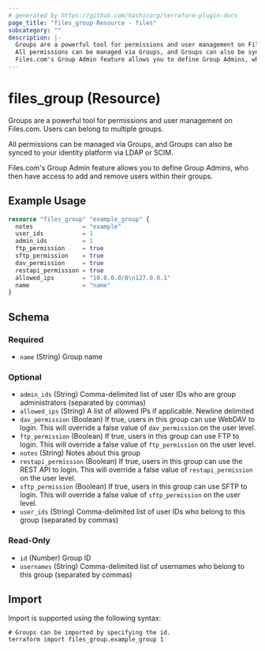 ```yaml
---
# generated by https://github.com/hashicorp/terraform-plugin-docs
page_title: "files_group Resource - files"
subcategory: ""
description: |-
  Groups are a powerful tool for permissions and user management on Files.com. Users can belong to multiple groups.
  All permissions can be managed via Groups, and Groups can also be synced to your identity platform via LDAP or SCIM.
  Files.com's Group Admin feature allows you to define Group Admins, who then have access to add and remove users within their groups.
---
```


# files_group (Resource)

Groups are a powerful tool for permissions and user management on Files.com. Users can belong to multiple groups.



All permissions can be managed via Groups, and Groups can also be synced to your identity platform via LDAP or SCIM.



Files.com's Group Admin feature allows you to define Group Admins, who then have access to add and remove users within their groups.

## Example Usage

```terraform
resource "files_group" "example_group" {
  notes              = "example"
  user_ids           = 1
  admin_ids          = 1
  ftp_permission     = true
  sftp_permission    = true
  dav_permission     = true
  restapi_permission = true
  allowed_ips        = "10.0.0.0/8\n127.0.0.1"
  name               = "name"
}
```

<!-- schema generated by tfplugindocs -->
## Schema

### Required

- `name` (String) Group name

### Optional

- `admin_ids` (String) Comma-delimited list of user IDs who are group administrators (separated by commas)
- `allowed_ips` (String) A list of allowed IPs if applicable.  Newline delimited
- `dav_permission` (Boolean) If true, users in this group can use WebDAV to login.  This will override a false value of `dav_permission` on the user level.
- `ftp_permission` (Boolean) If true, users in this group can use FTP to login.  This will override a false value of `ftp_permission` on the user level.
- `notes` (String) Notes about this group
- `restapi_permission` (Boolean) If true, users in this group can use the REST API to login.  This will override a false value of `restapi_permission` on the user level.
- `sftp_permission` (Boolean) If true, users in this group can use SFTP to login.  This will override a false value of `sftp_permission` on the user level.
- `user_ids` (String) Comma-delimited list of user IDs who belong to this group (separated by commas)

### Read-Only

- `id` (Number) Group ID
- `usernames` (String) Comma-delimited list of usernames who belong to this group (separated by commas)

## Import

Import is supported using the following syntax:

```shell
# Groups can be imported by specifying the id.
terraform import files_group.example_group 1
```

